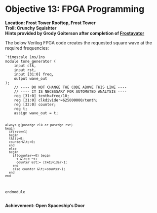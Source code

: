 <h1 id="objective-13-fpga-programming">Objective 13: FPGA Programming</h1>
<p><strong>Location: Frost Tower Rooftop, Frost Tower</strong><br>
<strong>Troll: Crunchy Squishter</strong><br>
<strong>Hints provided by Grody Goiterson after completion of <a href="https://github.com/joergschwarzwaelder/hhc2021/blob/master/Additional/Frostavator.md">Frostavator</a></strong></p>
<p>The below Verilog FPGA code creates the requested square wave at the required frequencies:</p>
<pre><code>`timescale 1ns/1ns
module tone_generator (
    input clk,
    input rst,
    input [31:0] freq,
    output wave_out
);
    // ---- DO NOT CHANGE THE CODE ABOVE THIS LINE ---- 
    // ---- IT IS NECESSARY FOR AUTOMATED ANALYSIS ----
    reg [31:0] tenth=freq/10;
    reg [31:0] clkdivider=625000000/tenth;
    reg [32:0] counter;
	reg t;
    assign wave_out = t;
	
	always @(posedge clk or posedge rst)
	begin
	  if(rst==1)
	  begin
      t&lt;=0;
      counter&lt;=0;
	  end
	  else
	  begin
	    if(counter==0) begin
	      t &lt;= ~t;
	      counter &lt;= clkdivider-1;
	    end
	    else counter &lt;=counter-1; 
      end
	end
endmodule
</code></pre>
<p><strong>Achievement: Open Spaceship’s Door</strong></p>

